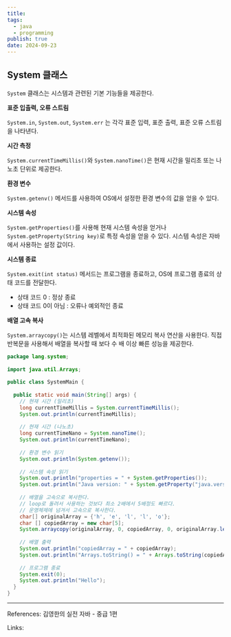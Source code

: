 ```yaml
---
title: 
tags:
  - java
  - programming
publish: true
date: 2024-09-23
---
```

## System 클래스

`System` 클래스는 시스템과 관련된 기본 기능들을 제공한다.

**표준 입출력, 오류 스트림**

`System.in`, `System.out`, `System.err` 는 각각 표준 입력, 표준 출력, 표준 오류 스트림을 나타낸다.

**시간 측정**

`System.currentTimeMillis()`와 `System.nanoTime()`은 현재 시간을 밀리초 또는 나노초 단위로 제공한다.

**환경 변수**

`System.getenv()` 메서드를 사용하여 OS에서 설정한 환경 변수의 값을 얻을 수 있다.

**시스템 속성**

`System.getProperties()`를 사용해 현재 시스템 속성을 얻거나 `System.getProperty(String key)`로 특정 속성을 얻을 수 있다. 시스템 속성은 자바에서 사용하는 설정 값이다.

**시스템 종료**

`System.exit(int status)` 메서드는 프로그램을 종료하고, OS에 프로그램 종료의 상태 코드를 전달한다.
- 상태 코드 0 : 정상 종료
- 상태 코드 0이 아님 : 오류나 예외적인 종료

**배열 고속 복사**

`System.arraycopy()`는 시스템 레벨에서 최적화된 메모리 복사 연산을 사용한다. 직접 반복문을 사용해서 배열을 복사할 때 보다 수 배 이상 빠른 성능을 제공한다.

```java
package lang.system;  
  
import java.util.Arrays;  
  
public class SystemMain {  
  
  public static void main(String[] args) {  
    // 현재 시간 (밀리초)  
    long currentTimeMillis = System.currentTimeMillis();  
    System.out.println(currentTimeMillis);  
  
    // 현재 시간 (나노초)  
    long currentTimeNano = System.nanoTime();  
    System.out.println(currentTimeNano);  
  
    // 환경 변수 읽기  
    System.out.println(System.getenv());  
  
    // 시스템 속성 읽기  
    System.out.println("properties = " + System.getProperties());  
    System.out.println("Java version: " + System.getProperty("java.version"));  
  
    // 배열을 고속으로 복사한다.  
    // loop로 돌려서 사용하는 것보다 최소 2배에서 5배정도 빠르다.  
    // 운영체제에 넘겨서 고속으로 복사한다.  
    char[] originalArray = {'h', 'e', 'l', 'l', 'o'};  
    char [] copiedArray = new char[5];  
    System.arraycopy(originalArray, 0, copiedArray, 0, originalArray.length);  
  
    // 배열 출력  
    System.out.println("copiedArray = " + copiedArray);  
    System.out.println("Arrays.toString() = " + Arrays.toString(copiedArray));  
  
    // 프로그램 종료  
    System.exit(0);  
    System.out.println("Hello");  
  }  
}
```


---
References: 김영한의 실전 자바 - 중급 1편

Links: 
